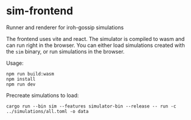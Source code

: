 # sim-frontend

Runner and renderer for iroh-gossip simulations

The frontend uses vite and react.
The simulator is compiled to wasm and can run right in the browser.
You can either load simulations created with the `sim` binary, or run simulations in the browser.

Usage:

```
npm run build:wasm
npm install
npm run dev
```

Precreate simulations to load:
```
cargo run --bin sim --features simulator-bin --release -- run -c ../simulations/all.toml -o data
```

